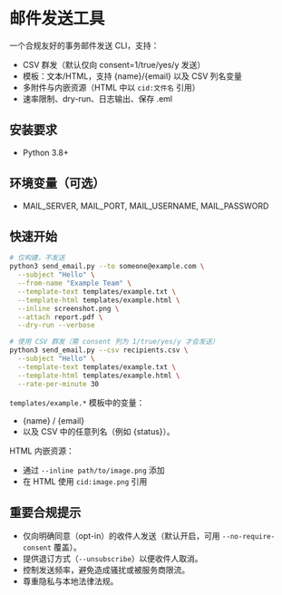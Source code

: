 # 邮件发送工具

一个合规友好的事务邮件发送 CLI，支持：
- CSV 群发（默认仅向 consent=1/true/yes/y 发送）
- 模板：文本/HTML，支持 {name}/{email} 以及 CSV 列名变量
- 多附件与内嵌资源（HTML 中以 `cid:文件名` 引用）
- 速率限制、dry-run、日志输出、保存 .eml

## 安装要求
- Python 3.8+

## 环境变量（可选）
- MAIL_SERVER, MAIL_PORT, MAIL_USERNAME, MAIL_PASSWORD

## 快速开始
```bash
# 仅构建，不发送
python3 send_email.py --to someone@example.com \
  --subject "Hello" \
  --from-name "Example Team" \
  --template-text templates/example.txt \
  --template-html templates/example.html \
  --inline screenshot.png \
  --attach report.pdf \
  --dry-run --verbose

# 使用 CSV 群发（需 consent 列为 1/true/yes/y 才会发送）
python3 send_email.py --csv recipients.csv \
  --subject "Hello" \
  --template-text templates/example.txt \
  --template-html templates/example.html \
  --rate-per-minute 30
```

`templates/example.*` 模板中的变量：
- {name} / {email}
- 以及 CSV 中的任意列名（例如 {status}）。

HTML 内嵌资源：
- 通过 `--inline path/to/image.png` 添加
- 在 HTML 使用 `cid:image.png` 引用

## 重要合规提示
- 仅向明确同意（opt-in）的收件人发送（默认开启，可用 `--no-require-consent` 覆盖）。
- 提供退订方式（`--unsubscribe`）以便收件人取消。
- 控制发送频率，避免造成骚扰或被服务商限流。
- 尊重隐私与本地法律法规。